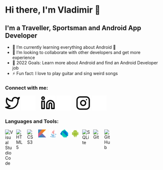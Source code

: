 # Hi there, I'm Vladimir 👋 


## I'm a Traveller, Sportsman and Android App Developer

- 🌱 I’m currently learning everything about Android 🤣
- 👯 I’m looking to collaborate with other developers and get more experience
- 🥅 2022 Goals: Learn more about Android and find an Android Developer job
- ⚡ Fun fact: I love to play guitar and sing weird songs

### Connect with me:

[![website](./img/twitter-light.svg)](https://twitter.com/Lastlilith2014#gh-light-mode-only)
[![website](./img/twitter-dark.svg)](https://twitter.com/Lastlilith2014#gh-dark-mode-only)
&nbsp;&nbsp;
[![website](./img/linkedin-light.svg)](https://cn.linkedin.com/in/vladimir-vorozhtcov-294a80174#gh-light-mode-only)
[![website](./img/linkedin-dark.svg)](https://cn.linkedin.com/in/vladimir-vorozhtcov-294a80174#gh-dark-mode-only)
&nbsp;&nbsp;
[![website](./img/instagram-light.svg)](https://www.instagram.com/lastlilith#gh-light-mode-only)
[![website](./img/instagram-dark.svg)](https://www.instagram.com/lastlilith#gh-dark-mode-only)

### Languages and Tools:

[<img align="left" alt="Visual Studio Code" width="26px" src="https://cdn.jsdelivr.net/gh/devicons/devicon/icons/vscode/vscode-original.svg" style="padding-right:10px;" />](https://cdn.jsdelivr.net/gh/devicons/devicon/icons/vscode/vscode-original.svg)
[<img align="left" alt="HTML5" width="26px" src="https://cdn.jsdelivr.net/gh/devicons/devicon/icons/html5/html5-original.svg" style="padding-right:10px;" />](https://cdn.jsdelivr.net/gh/devicons/devicon/icons/html5/html5-original.svg)
[<img align="left" alt="CSS3" width="26px" src="https://cdn.jsdelivr.net/gh/devicons/devicon/icons/css3/css3-original.svg" style="padding-right:10px;" />](https://cdn.jsdelivr.net/gh/devicons/devicon/icons/css3/css3-original.svg)
[<img align="left" alt="Kotlin" width="26px" src="https://raw.githubusercontent.com/devicons/devicon/v2.14.0/icons/kotlin/kotlin-original.svg" style="padding-right:10px;" />](https://raw.githubusercontent.com/devicons/devicon/v2.14.0/icons/kotlin/kotlin-original.svg)
[<img align="left" alt="Java" width="26px" src="https://raw.githubusercontent.com/devicons/devicon/v2.14.0/icons/java/java-original.svg" style="padding-right:10px;" />](https://raw.githubusercontent.com/devicons/devicon/v2.14.0/icons/java/java-original.svg)
[<img align="left" alt="Dart" width="26px" src="https://raw.githubusercontent.com/devicons/devicon/v2.14.0/icons/dart/dart-original.svg" style="padding-right:10px;" />](https://raw.githubusercontent.com/devicons/devicon/v2.14.0/icons/dart/dart-original.svg)
[<img align="left" alt="AndroidStudio" width="26px" src="https://raw.githubusercontent.com/devicons/devicon/v2.14.0/icons/android/android-original.svg" style="padding-right:10px;" />](https://raw.githubusercontent.com/devicons/devicon/v2.14.0/icons/android/android-original.svg)
[<img align="left" alt="SQLite" width="26px" src="https://user-images.githubusercontent.com/33158051/103467186-7b6a8900-4d1a-11eb-9907-491064bc8458.png" style="padding-right:10px;" />](https://user-images.githubusercontent.com/33158051/103467186-7b6a8900-4d1a-11eb-9907-491064bc8458.png)
[<img align="left" alt="Git" width="26px" src="https://cdn.jsdelivr.net/gh/devicons/devicon/icons/git/git-original.svg" style="padding-right:10px;" />](https://cdn.jsdelivr.net/gh/devicons/devicon/icons/git/git-original.svg)
[<img align="left" alt="GitHub" width="26px" src="https://user-images.githubusercontent.com/3369400/139448065-39a229ba-4b06-434b-bc67-616e2ed80c8f.png" />](https://user-images.githubusercontent.com/3369400/139448065-39a229ba-4b06-434b-bc67-616e2ed80c8f.png)
